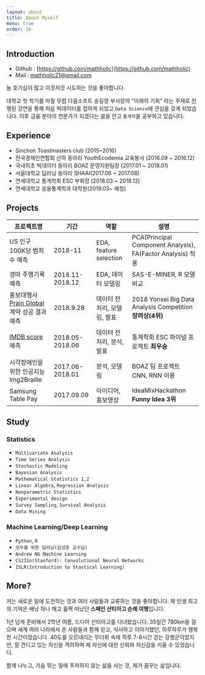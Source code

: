 ```yaml
---
layout: about
title: About Myself
menu: true
order: 10
---
```


## Introduction
- Github : [https://github.com/mathholic](https://github.com/mathholic)
- Mail : mathholic21@gmail.com


늘 호기심이 많고 이것저것 시도하는 것을 좋아합니다.

대학교 첫 학기를 마칠 무렵 다음소프트 송길영 부사장의 "미래의 기회" 라는 주제로 진행된 강연을 통해 처음 빅데이터를 접하게 되었고 ```Data Science```에 관심을 갖게 되었습니다. 이후 금융 분야의 전문가가 되겠다는 꿈을 안고 ```통계학```을 공부하고 있습니다.

## Experience
* Sinchon Toastmasters club (2015~2016)
* 전국경제인연합회 산하 동아리 YouthEcodemia 교육봉사 (2016.09 ~ 2016.12)
* 국내최초 빅데이터 동아리 BOAZ 운영지원팀장
  (2017.01 ~ 2018.01)
* 서울대학교 딥러닝 동아리 SHAAI(2017.06 ~ 2017.08)
* 연세대학교 통계학회 ESC 부회장 (2018.03 ~ 2018.12)
* 연세대학교 응용통계학과 대학원(2019.03~ 예정)

## Projects

| 프로젝트명 	| 기간 	|  역할 	| 설명 	|
|-----------------------------------------|-------------|----------------------------|---------------------------------------------------	|
|US 인구 100K당 범죄수 예측|2018-11|EDA, feature selection|PCA(Principal Component Analysis), FA(Factor Analysis) 적용
|경마 주행기록 예측|2018.11-2018.12|EDA, 데이터 모델링| SAS-E-MINER, R 모델 비교|
| 홍보대행사 [Prain Global](http://www.prain.com/)<br>계약 성공 결과 예측| 2018.9.28 | 데이터 전처리, 모델링, 발표| 2018 Yonsei Big Data Analysis Competition<br>**장려상(4위)**
| [IMDB score](https://www.imdb.com/)<br> 예측| 2018.05-2018.06 	|  데이터 전처리, 분석, 발표	| 통계학회 ESC 파이널 프로젝트 **최우승** 	|
| 시각장애인을 위한 인공지능 Img2Braille 	| 2017.06-2018.01 	| 분석, 모델링 	| BOAZ 팀 프로젝트<br>CNN, RNN 이용	|
|Samsung Table Pay | 2017.09.09 	| 아이디어, 홍보영상 	| IdeaMixHackathon	**Funny Idea 3위**|



## Study
### Statistics
* ```Multivariate Analysis```
* ```Time Series Analysis```
* ```Stochastic Modeling```
* ```Bayesian Analysis```
* ```Mathematical Statistics 1,2```
*  ```Linear Algebra```, ```Regression Analysis```
* ```Nonparametric Statistics```
*  ```Experimental design```
* ```Survey Sampling```, ```Survival Analysis```
* ```Data Mining```

### Machine Learning/Deep Learning
* ```Python```, ```R```
* ```모두를 위한 딥러닝(김성훈 교수님)```
* ```Andrew NG Machine Learning ```
* ```CS231n(Stanford): Convolutional Neural Networks```
* ```ISLR(Introduction to Stastical Learning)```

## More?

저는 새로운 일에 도전하는 것과 여러 사람들과 교류하는 것을 좋아합니다. 제 인생 최고의 기억은 배낭 하나 매고 훌쩍 떠났던 **스페인 산티아고 순례 여행**입니다.

1년 넘게 준비해서 2학년 여름, 드디어 산티아고를 다녀왔습니다. 35일간 780km을 걸으며 세계 여러 나라에서 온 사람들과 함께 걷고, 식사하고 이야기했던, 하루하루가 행복한 시간이었습니다. 40도를 오르내리는 무더위 속에 하루 7-8시간 걷는 강행군이었지만, 잘 견디고 있는 자신을 격려하며 제 자신에 대한 신뢰와 자신감을 키울 수 있었습니다.

함께 나누고, 가슴 뛰는 일에 주저하지 않는 삶을 사는 것, 제가 꿈꾸는 삶입니다.
